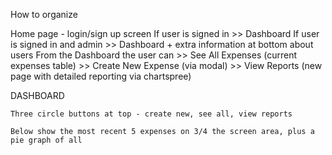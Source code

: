 How to organize

Home page - login/sign up screen
	If user is signed in >> Dashboard
		If user is signed in and admin >> Dashboard + extra information at bottom about users
	From the Dashboard the user can 
		>> See All Expenses (current expenses table)
		>> Create New Expense (via modal)
		>> View Reports (new page with detailed reporting via chartspree)


DASHBOARD

	Three circle buttons at top - create new, see all, view reports

	Below show the most recent 5 expenses on 3/4 the screen area, plus a pie graph of all 
